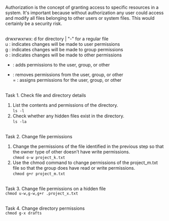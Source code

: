 Authorization is the concept of granting access to specific resources in a system. It's important because without authorization any user could access and modify all files belonging to other users or system files. This would certainly be a security risk.<br><br>

drwxrwxrwx: d for directory | "-" for a regular file<br>
u : indicates changes will be made to user permissions<br>
g : indicates changes will be made to group permissions<br>
o : indicates changes will be made to other permissions<br>
+ : adds permissions to the user, group, or other<br>
- : removes permissions from the user, group, or other<br>
= : assigns permissions for the user, group, or other<br><br>

Task 1. Check file and directory details<br>
1. List the contents and permissions of the directory.<br>
```ls -l```<br>
2. Check whether any hidden files exist in the directory.<br>
```ls -la```<br><br>

Task 2. Change file permissions<br>
1. Change the permissions of the file identified in the previous step so that the owner type of other doesn’t have write permissions.<br>
```chmod o-w project_k.txt```<br>
2. Use the chmod command to change permissions of the project_m.txt file so that the group does have read or write permissions.<br>
```chmod g+r project_m.txt```<br><br>

Task 3. Change file permissions on a hidden file<br>
```chmod u-w,g-w,g+r .project_x.txt```<br><br>

Task 4. Change directory permissions<br>
```chmod g-x drafts```